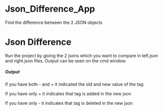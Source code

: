 # Json_Difference_App
Find the difference between the 2 JSON objects


# Json Difference
Run the project by giving the 2 jsons which you want to compare in left.json and right.json files. Output can be seen on the cmd window.

##### Output

If you have both - and + it indicated the old and new value of the tag

If you have only + it indicates that tag is added in the new json

If you have only - it indicates that tag is deleted in the new json
